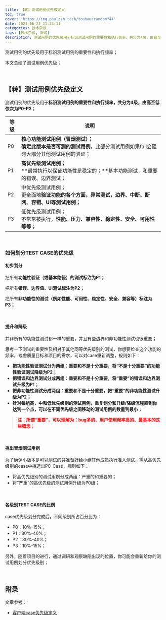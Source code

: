 ```yaml
---
title: 【转】测试用例优先级定义
toc: true
cover: 'https://img.paulzzh.tech/touhou/random?44'
date: 2021-06-23 11:23:11
categories: 技术杂谈
tags: [技术杂谈, 测试]
description: 测试用例的优先级用于标识测试用例的重要性和执行频率，共分为4级，由高至低依次为P0-P3；本文总结了测试用例优先级；
---
```


测试用例的优先级用于标识测试用例的重要性和执行频率；

本文总结了测试用例优先级；

<br/>

<!--more-->

## **【转】测试用例优先级定义**

测试用例的优先级用于**标识测试用例的重要性和执行频率，共分为4级，由高至低依次为P0-P3；**

| **等级** | **说明**                                                     |
| -------- | ------------------------------------------------------------ |
| P0       | **核心功能测试用例（冒烟测试）；**<br />**确定此版本是否可测的测试用例**，此部分测试用例如果fail会阻碍大部分其他测试用例的验证； |
| P1       | **高优先级测试用例；**<br />**最常执行以保证功能性是稳定的；**基本功能测试，和重要的错误、边界测试； |
| P2       | 中优先级测试用例；<br />更全面地**验证功能的各个方面，异常测试，边界、中断、断网、容错、UI等测试用例；** |
| P3       | 低优先级测试用例；<br />不常常被执行，**性能、压力、兼容性、稳定性、安全、可用性等等；** |

<br/>

### **如何划分TEST CASE的优先级**

#### **初步划分**

把所有**功能性验证（或基本路径）的测试标注为P1；**

把所有**错误、边界值、UI测试标注为P2；**

把所有**非功能性的测试（例如性能、可用性、稳定性、安全、兼容等）标注为P3；**

<br/>

#### **提升和降级**

并非所有的功能性测试都一样的重要，并且有些边界和非功能性测试也很重要；

思考一下测试的重要性及相对于其他同等优先级别的测试，你想要检查这个功能的频率，考虑质量目标和项目的需求，可以对case重新调整，规则如下：

-   **把功能性验证测试分为两组：重要和不是十分重要，将“不是十分重要”的功能性验证测试降级为P2；**
-   **把错误和边界测试分成两组：重要和不是十分重要，将“重要”的错误和边界测试升级为P1；**
-   **把非功能性测试分成两组：重要和不是十分重要，把“重要”的非功能性测试升级为P2；**
-   **针对每组高，中和低优先级别的测试用例，重复划分和升级/降级流程直到你达到一个点，可以在不同优先级之间移动的测试用例的数量到最小；**

>   <font color="#f00">**注：所谓“重要”，可以理解为：bug多的、用户使用频率高的、最基本的这些概念；**</font>

<br/>

#### **挑出冒烟测试用例**

为了确保小版本是可以测试的并准备好给小组其他成员执行准入测试，需从高优先级别的case中挑选出P0-Case，规则如下：

-   将高优先级别的测试用例分成两组：严重的和重要的；
-   将“严重”的高优先级的测试用例升级为P0级；

<br/>

#### **各级别TEST CASE的比例**

case优先级划分完成后，不同级别所占百分比为：

-   P0：10%-15%；
-   P1：30%-40%；
-   P2：30%-40%；
-   P3：10%-15%；

 另外，随着项目的进行，通过调研和观察缺陷出现的位置，你可能会重新给你的测试用例划分优先级别；

<br/>

## **附录**

文章参考：

-   [客户端case优先级定义](https://my.oschina.net/ocean870227/blog/727969)

<br/>